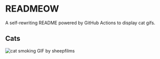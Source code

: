 # READMEOW

A self-rewriting README powered by GitHub Actions to display cat gifs.

## Cats

![cat smoking GIF by sheepfilms](https://media0.giphy.com/media/l0ExdMHUDKteztyfe/200.gif?cid=9acd02daykwyw8frucl07dlajibz07lcz7f16rovyb9ck875&ep=v1_gifs_search&rid=200.gif&ct=g)

